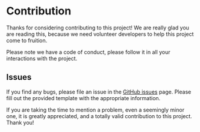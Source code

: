 # Contribution

Thanks for considering contributing to this project! We are really glad you are reading this, because we need volunteer developers to help this project come to fruition.

Please note we have a code of conduct, please follow it in all your interactions with the project.

## Issues

If you find any bugs, please file an issue in the [GitHub issues][GitHubIssues] page. Please fill out the provided template with the appropriate information.

If you are taking the time to mention a problem, even a seemingly minor one, it is greatly appreciated, and a totally valid contribution to this project. Thank you!

<!-- References -->

<!-- Local -->
[GitHubIssues]: <https://github.com/segraef/Template/issues>
[Contributing]: CONTRIBUTING.md
